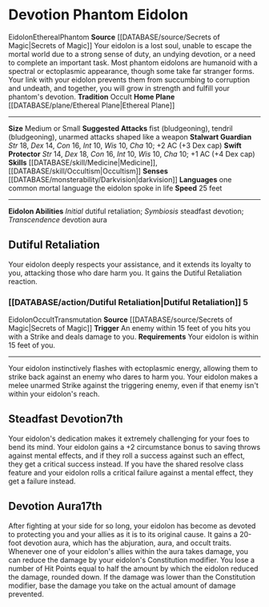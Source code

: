 ﻿---
alignment: null
id: '6'
land_speed: '25'
language:
- one common mortal language the eidolon spoke in life
max_speed: '25'
name: Devotion Phantom Eidolon
rarity: Common
rus_type_level: null
sense:
- '[[DATABASE/monsterability/Darkvision|darkvision]]'
size: Medium, Small
skill:
- '[[DATABASE/skill/Medicine|Medicine]]'
- '[[DATABASE/skill/Occultism|Occultism]]'
source: '[[DATABASE/source/Secrets of Magic|Secrets of Magic]]'
speed:
- 25 feet
tradition:
- Occult
trait:
- '[[DATABASE/trait/Eidolon|Eidolon]]'
- '[[DATABASE/trait/Ethereal|Ethereal]]'
- '[[DATABASE/trait/Phantom|Phantom]]'
type: Summoner Eidolon

---
# Devotion Phantom Eidolon

<span class="item-trait">Eidolon</span><span class="item-trait">Ethereal</span><span class="item-trait">Phantom</span>
**Source** [[DATABASE/source/Secrets of Magic|Secrets of Magic]] 
Your eidolon is a lost soul, unable to escape the mortal world due to a strong sense of duty, an undying devotion, or a need to complete an important task. Most phantom eidolons are humanoid with a spectral or ectoplasmic appearance, though some take far stranger forms. Your link with your eidolon prevents them from succumbing to corruption and undeath, and together, you will grow in strength and fulfill your phantom's devotion.
**Tradition** Occult
**Home Plane** [[DATABASE/plane/Ethereal Plane|Ethereal Plane]]

---
**Size** Medium or Small
**Suggested Attacks** fist (bludgeoning), tendril (bludgeoning), unarmed attacks shaped like a weapon
**Stalwart Guardian** _Str_ 18, _Dex_ 14, _Con_ 16, _Int_ 10, _Wis_ 10, _Cha_ 10; +2 AC (+3 Dex cap)
**Swift Protector** _Str_ 14, _Dex_ 18, _Con_ 16, _Int_ 10, _Wis_ 10, _Cha_ 10; +1 AC (+4 Dex cap)
**Skills** [[DATABASE/skill/Medicine|Medicine]], [[DATABASE/skill/Occultism|Occultism]]
**Senses** [[DATABASE/monsterability/Darkvision|darkvision]]
**Languages** one common mortal language the eidolon spoke in life
**Speed** 25 feet

---
**Eidolon Abilities** _Initial_ dutiful retaliation; _Symbiosis_ steadfast devotion; _Transcendence_ devotion aura

## Dutiful Retaliation

Your eidolon deeply respects your assistance, and it extends its loyalty to you, attacking those who dare harm you. It gains the Dutiful Retaliation reaction.

### [[DATABASE/action/Dutiful Retaliation|Dutiful Retaliation]] <span class="action-icon">5</span>

<span class="item-trait">Eidolon</span><span class="item-trait">Occult</span><span class="item-trait">Transmutation</span>
**Source** [[DATABASE/source/Secrets of Magic|Secrets of Magic]] 
**Trigger** An enemy within 15 feet of you hits you with a Strike and deals damage to you.
**Requirements** Your eidolon is within 15 feet of you.

---
Your eidolon instinctively flashes with ectoplasmic energy, allowing them to strike back against an enemy who dares to harm you. Your eidolon makes a melee unarmed Strike against the triggering enemy, even if that enemy isn't within your eidolon's reach.

## Steadfast Devotion<span class="item-type">7th</span>

Your eidolon's dedication makes it extremely challenging for your foes to bend its mind. Your eidolon gains a +2 circumstance bonus to saving throws against mental effects, and if they roll a success against such an effect, they get a critical success instead. If you have the shared resolve class feature and your eidolon rolls a critical failure against a mental effect, they get a failure instead.

## Devotion Aura<span class="item-type">17th</span>

After fighting at your side for so long, your eidolon has become as devoted to protecting you and your allies as it is to its original cause. It gains a 20-foot devotion aura, which has the abjuration, aura, and occult traits. Whenever one of your eidolon's allies within the aura takes damage, you can reduce the damage by your eidolon's Constitution modifier. You lose a number of Hit Points equal to half the amount by which the eidolon reduced the damage, rounded down. If the damage was lower than the Constitution modifier, base the damage you take on the actual amount of damage prevented.